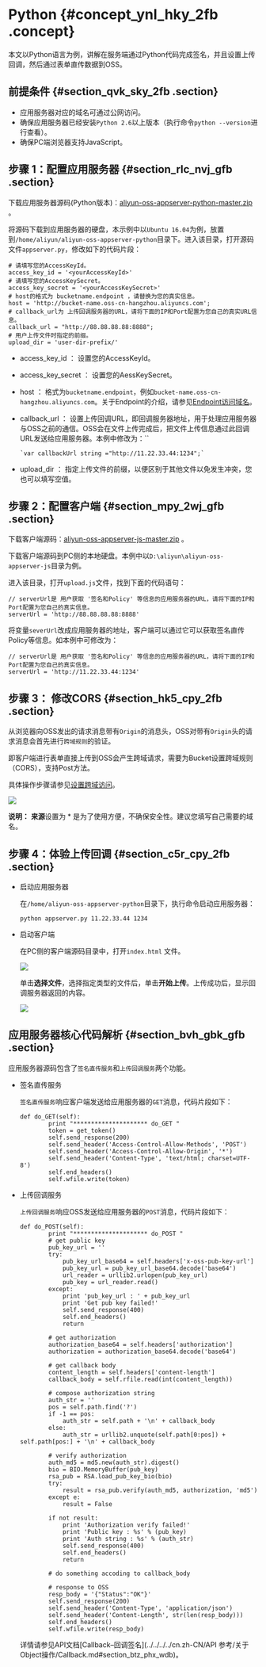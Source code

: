 # Python {#concept_ynl_hky_2fb .concept}

本文以Python语言为例，讲解在服务端通过Python代码完成签名，并且设置上传回调，然后通过表单直传数据到OSS。

## 前提条件 {#section_qvk_sky_2fb .section}

-   应用服务器对应的域名可通过公网访问。
-   确保应用服务器已经安装`Python 2.6`以上版本（执行命令`python --version`进行查看）。
-   确保PC端浏览器支持JavaScript。

## 步骤 1：配置应用服务器 {#section_rlc_nvj_gfb .section}

下载应用服务器源码\(Python版本\)：[aliyun-oss-appserver-python-master.zip](http://docs-aliyun.cn-hangzhou.oss.aliyun-inc.com/assets/attach/97721/cn_zh/1545016122500/aliyun-oss-appserver-python-master.zip) 。

将源码下载到应用服务器的硬盘，本示例中以`Ubuntu 16.04`为例，放置到`/home/aliyun/aliyun-oss-appserver-python`目录下。进入该目录，打开源码文件`appserver.py`，修改如下的代码片段：

```
# 请填写您的AccessKeyId。
access_key_id = '<yourAccessKeyId>'
# 请填写您的AccessKeySecret。
access_key_secret = '<yourAccessKeySecret>'
# host的格式为 bucketname.endpoint ，请替换为您的真实信息。
host = 'http://bucket-name.oss-cn-hangzhou.aliyuncs.com';
# callback_url为 上传回调服务器的URL，请将下面的IP和Port配置为您自己的真实URL信息。
callback_url = "http://88.88.88.88:8888";
# 用户上传文件时指定的前缀。
upload_dir = 'user-dir-prefix/'
```

-   access\_key\_id ： 设置您的AccessKeyId。
-   access\_key\_secret ： 设置您的AessKeySecret。
-   host ： 格式为`bucketname.endpoint`，例如`bucket-name.oss-cn-hangzhou.aliyuncs.com`。关于Endpoint的介绍，请参见[Endpoint访问域名](../../../../cn.zh-CN/开发指南/基本概念介绍.md#section_t3j_nmt_tdb)。
-   callback\_url ： 设置上传回调URL，即回调服务器地址，用于处理应用服务器与OSS之前的通信。OSS会在文件上传完成后，把文件上传信息通过此回调URL发送给应用服务器。本例中修改为：``

    ```
    `var callbackUrl string ="http://11.22.33.44:1234";`
    ```

-   upload\_dir ： 指定上传文件的前缀，以便区别于其他文件以免发生冲突，您也可以填写空值。

## 步骤 2：配置客户端 {#section_mpy_2wj_gfb .section}

下载客户端源码：[aliyun-oss-appserver-js-master.zip](http://docs-aliyun.cn-hangzhou.oss.aliyun-inc.com/assets/attach/86983/APP_zh/1537971352825/aliyun-oss-appserver-js-master.zip) 。

下载客户端源码到PC侧的本地硬盘。本例中以`D:\aliyun\aliyun-oss-appserver-js`目录为例。

进入该目录，打开`upload.js`文件，找到下面的代码语句：

```
// serverUrl是 用户获取 '签名和Policy' 等信息的应用服务器的URL，请将下面的IP和Port配置为您自己的真实信息。
serverUrl = 'http://88.88.88.88:8888'
```

将变量`severUrl`改成应用服务器的地址，客户端可以通过它可以获取签名直传Policy等信息。如本例中可修改为：

```
// serverUrl是 用户获取 '签名和Policy' 等信息的应用服务器的URL，请将下面的IP和Port配置为您自己的真实信息。
serverUrl = 'http://11.22.33.44:1234'
```

## 步骤 3： 修改CORS {#section_hk5_cpy_2fb .section}

从浏览器向OSS发出的请求消息带有`Origin`的消息头，OSS对带有`Origin`头的请求消息会首先进行`跨域规则`的验证。

即客户端进行表单直接上传到OSS会产生跨域请求，需要为Bucket设置跨域规则（CORS），支持Post方法。

具体操作步骤请参见[设置跨域访问](../../../../cn.zh-CN/控制台用户指南/管理存储空间/设置跨域访问.md#)。

![](http://static-aliyun-doc.oss-cn-hangzhou.aliyuncs.com/assets/img/21672/154505864012308_zh-CN.png)

**说明：** **来源**设置为 \* 是为了使用方便，不确保安全性。建议您填写自己需要的域名。

## 步骤 4：体验上传回调 {#section_c5r_cpy_2fb .section}

-   启动应用服务器

    在`/home/aliyun-oss-appserver-python`目录下，执行命令启动应用服务器：

    ```
    python appserver.py 11.22.33.44 1234
    ```

-   启动客户端

    在PC侧的客户端源码目录中，打开`index.html` 文件。

    ![](http://static-aliyun-doc.oss-cn-hangzhou.aliyuncs.com/assets/img/21672/154505864012306_zh-CN.png)

    单击**选择文件**，选择指定类型的文件后，单击**开始上传**。上传成功后，显示回调服务器返回的内容。

    ![](http://static-aliyun-doc.oss-cn-hangzhou.aliyuncs.com/assets/img/21672/154505864112309_zh-CN.png)


## 应用服务器核心代码解析 {#section_bvh_gbk_gfb .section}

应用服务器源码包含了`签名直传服务`和`上传回调服务`两个功能。

-   签名直传服务

    `签名直传服务`响应客户端发送给应用服务器的`GET`消息，代码片段如下：

    ```
    def do_GET(self):
            print "********************* do_GET "
            token = get_token()
            self.send_response(200)
            self.send_header('Access-Control-Allow-Methods', 'POST')
            self.send_header('Access-Control-Allow-Origin', '*')
            self.send_header('Content-Type', 'text/html; charset=UTF-8')
            self.end_headers()
            self.wfile.write(token)
    ```

-   上传回调服务

    `上传回调服务`响应OSS发送给应用服务器的`POST`消息，代码片段如下：

    ```
    def do_POST(self):
            print "********************* do_POST "
            # get public key
            pub_key_url = ''
            try:
                pub_key_url_base64 = self.headers['x-oss-pub-key-url']
                pub_key_url = pub_key_url_base64.decode('base64')
                url_reader = urllib2.urlopen(pub_key_url)
                pub_key = url_reader.read()
            except:
                print 'pub_key_url : ' + pub_key_url
                print 'Get pub key failed!'
                self.send_response(400)
                self.end_headers()
                return
    
            # get authorization
            authorization_base64 = self.headers['authorization']
            authorization = authorization_base64.decode('base64')
    
            # get callback body
            content_length = self.headers['content-length']
            callback_body = self.rfile.read(int(content_length))
    
            # compose authorization string
            auth_str = ''
            pos = self.path.find('?')
            if -1 == pos:
                auth_str = self.path + '\n' + callback_body
            else:
                auth_str = urllib2.unquote(self.path[0:pos]) + self.path[pos:] + '\n' + callback_body
    
            # verify authorization
            auth_md5 = md5.new(auth_str).digest()
            bio = BIO.MemoryBuffer(pub_key)
            rsa_pub = RSA.load_pub_key_bio(bio)
            try:
                result = rsa_pub.verify(auth_md5, authorization, 'md5')
            except e:
                result = False
    
            if not result:
                print 'Authorization verify failed!'
                print 'Public key : %s' % (pub_key)
                print 'Auth string : %s' % (auth_str)
                self.send_response(400)
                self.end_headers()
                return
    
            # do something accoding to callback_body
    
            # response to OSS
            resp_body = '{"Status":"OK"}'
            self.send_response(200)
            self.send_header('Content-Type', 'application/json')
            self.send_header('Content-Length', str(len(resp_body)))
            self.end_headers()
            self.wfile.write(resp_body)
    ```

    详情请参见API文档[Callback–回调签名](../../../../cn.zh-CN/API 参考/关于Object操作/Callback.md#section_btz_phx_wdb)。


